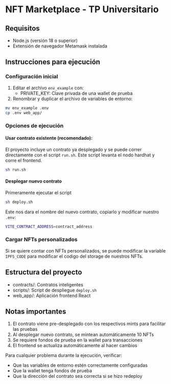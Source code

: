 # NFT Marketplace - TP Universitario

## Requisitos
- Node.js (versión 18 o superior)
- Extensión de navegador Metamask instalada

## Instrucciones para ejecución

### Configuración inicial

1. Editar el archivo `env_example` con:
   - PRIVATE_KEY:
     Clave privada de una wallet de prueba
2. Renombrar y duplicar el archivo de variables de entorno:
```bash
mv env_example .env
cp .env web_app/
```

### Opciones de ejecución

#### Usar contrato existente (recomendado):

El proyecto incluye un contrato ya desplegado y se puede correr directamente con el script
`run.sh`.
Este script levanta el nodo hardhat y corre el frontend.
```bash
sh run.sh
```

#### Desplegar nuevo contrato

Primeramente ejecutar el script
```bash
sh deploy.sh
```

Este nos dara el nombre del nuevo contrato, copiarlo y modificar nuestro `.env`:

```bash
VITE_CONTRACT_ADDRESS=contract_address
```

### Cargar NFTs personalizados

Si se quiere contar con NFTs personalizados, se puede modificar la variable `IPFS_CODE` para
modificar el codigo del storage de nuestros NFTs.

## Estructura del proyecto
- contracts/:
  Contratos inteligentes
- scripts/:
  Script de despliegue `deploy.sh`
- web_app/:
  Aplicación frontend React

## Notas importantes
1. El contrato viene pre-desplegado con los respectivos mints para facilitar las pruebas
2. Al desplegar nuevo contrato, se mintean automáticamente 10 NFTs
3. Se requiere fondos de prueba en la wallet para transacciones
4. El frontend se actualiza automáticamente al hacer cambios

Para cualquier problema durante la ejecución, verificar:
- Que las variables de entorno estén correctamente configuradas
- Que la wallet tenga fondos de prueba
- Que la dirección del contrato sea correcta si se hizo redeploy
